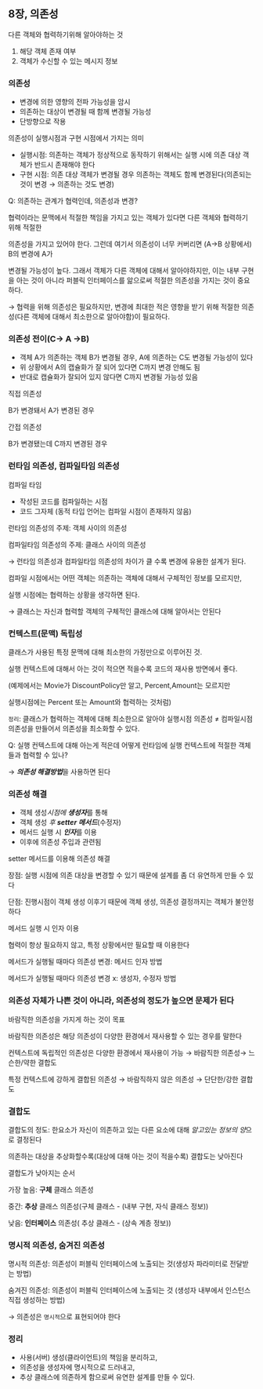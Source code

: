## 8장, 의존성

다른 객체와 협력하기위해 알아야하는 것

1. 해당 객체 존재 여부
2. 객체가 수신할 수 있는 메시지 정보

### 의존성

- 변경에 의한 영향의 전파 가능성을 암시
- 의존하는 대상이 변경될 때 함께 변경될 가능성
- 단방향으로 작용

의존성이 실행시점과 구현 시점에서 가지는 의미

- 실행시점: 의존하는 객체가 정상적으로 동작하기 위해서는 실행 시에 의존 대상 객체가 반드시 존재해야 한다
- 구현 시점: 의존 대상 객체가 변경될 경우 의존하는 객체도 함께 변경된다(의존되는 것이 변경 → 의존하는 것도 변경)

Q: 의존하는 관계가 협력인데, 의존성과 변경?

협력이라는 문맥에서 적절한 책임을 가지고 있는 객체가 있다면 다른 객체와 협력하기 위해 적절한

의존성을 가지고 있어야 한다. 그런데 여기서 의존성이 너무 커버리면 (A→B 상황에서) B의 변경에 A가

변경될 가능성이 높다. 그래서 객체가 다른 객체에 대해서 알아야하지만, 이는 내부 구현을 아는 것이 아니라 퍼블릭 인터페이스를 앎으로써 적절한 의존성을 가지는 것이 중요하다.

→ 협력을 위해 의존성은 필요하지만, 변경에 최대한 적은 영향을 받기 위해 적절한 의존성(다른 객체에 대해서 최소한으로 알아야함)이 필요하다.

### 의존성 전이(C→ A →B)

- 객체 A가 의존하는 객체 B가 변경될 경우, A에 의존하는 C도 변경될 가능성이 있다
- 위 상황에서 A의 캡슐화가 잘 되어 있다면 C까지 변경 안해도 됨
- 반대로 캡슐화가 잘되어 있지 않다면 C까지 변경될 가능성 있음

직접 의존성

B가 변경돼서 A가 변경된 경우

간접 의존성

B가 변경됐는데 C까지 변경된 경우

### 런타임 의존성, 컴파일타임 의존성

컴파일 타임

- 작성된 코드를 컴파일하는 시점
- 코드 그자체 (동적 타입 언어는 컴파일 시점이 존재하지 않음)

런타임 의존성의 주제: 객체 사이의 의존성

컴파일타임 의존성의 주제: 클래스 사이의 의존성

→ 런타임 의존성과 컴파일타임 의존성의 차이가 클 수록 변경에 유용한 설계가 된다.

컴파일 시점에서는 어떤 객체는 의존하는 객체에 대해서 구체적인 정보를 모르지만,

실행 시점에는 협력하는 상황을 생각하면 된다.

→ 클래스는 자신과 협력할 객체의 구체적인 클래스에 대해 알아서는 안된다

### 컨텍스트(문맥) 독립성

클래스가 사용된 특정 문맥에 대해 최소한의 가정만으로 이루어진 것.

실행 컨텍스트에 대해서 아는 것이 적으면 적을수록 코드의 재사용 방면에서 좋다.

(예제에서는 Movie가 DiscountPolicy만 알고, Percent,Amount는 모르지만

실행시점에는 Percent 또는 Amount와 협력하는 것처럼)

`정리`: 클래스가 협력하는 객체에 대해 최소한으로 알아야 실행시점 의존성 ≠ 컴파일시점 의존성을 만들어서 의존성을 최소화할 수 있다.

Q: 실행 컨텍스트에 대해 아는게 적은데 어떻게 런타임에 실행 컨텍스트에 적절한 객체들과 협력할 수 있나?

→ ***의존성 해결방법***을 사용하면 된다

### 의존성 해결

- 객체 생성*시점에* ***생성자***를 통해
- 객체 생성 *후  **setter 메서드***(수정자)
- 메서드 실행 시 ***인자***를 이용
- 이후에 의존성 주입과 관련됨

setter 메서드를 이용해 의존성 해결

장점: 실행 시점에 의존 대상을 변경할 수 있기 때문에 설계를 좀 더 유연하게 만들 수 있다

단점: 진행시점이 객체 생성 이후기 때문에 객체 생성, 의존성 결정까지는 객체가 불안정하다

메서드 실행 시 인자 이용

협력이 항상 필요하지 않고, 특정 상황에서만 필요할 때 이용한다

메서드가 실행될 때마다 의존성 변경: 메서드 인자 방법

메서드가 실행될 때마다 의존성 변경 x: 생성자, 수정자 방법

### 의존성 자체가 나쁜 것이 아니라, 의존성의 정도가 높으면 문제가 된다

바람직한 의존성을 가지게 하는 것이 목표

바람직한 의존성은 해당 의존성이 다양한 환경에서 재사용할 수 있는 경우를 말한다

컨텍스트에 독립적인 의존성은 다양한 환경에서 재사용이 가능 → 바람직한 의존성→ 느슨한/약한 결합도

특정 컨텍스트에 강하게 결합된 의존성 → 바람직하지 않은 의존성 → 단단한/강한 결합도

### 결합도

결합도의 정도: 한요소가 자신이 의존하고 있는 다른 요소에 대해 *알고있는 정보의 양*으로 결정된다

의존하는 대상을 추상화할수록(대상에 대해 아는 것이 적을수록) 결합도는 낮아진다

결합도가 낮아지는 순서

가장 높음: **구체** 클래스 의존성

중간: **추상** 클래스 의존성(구체 클래스 - (내부 구현, 자식 클래스 정보))

낮음: **인터페이스** 의존성( 추상 클래스 - (상속 계층 정보))

### 명시적 의존성, 숨겨진 의존성

명시적 의존성: 의존성이 퍼블릭 인터페이스에 노출되는 것(생성자 파라미터로 전달받는 방법)

숨겨진 의존성: 의존성이 퍼블릭 인터페이스에 노출되는 것 (생성자 내부에서 인스턴스 직접 생성하는 방법)

→ 의존성은 `명시적`으로 표현되어야 한다

### 정리

- 사용(서버) 생성(클라이언트)의 책임을 분리하고,
- 의존성을 생성자에 명시적으로 드러내고,
- 추상 클래스에 의존하게 함으로써 유연한 설계를 만들 수 있다.